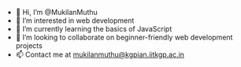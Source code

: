 - 👋 Hi, I’m @MukilanMuthu
- 👀 I’m interested in web development
- 🌱 I’m currently learning the basics of JavaScript
- 💞️ I’m looking to collaborate on beginner-friendly web development projects
- 📫 Contact me at mukilanmuthu@kgpian.iitkgp.ac.in

<!---
MukilanMuthu/MukilanMuthu is a ✨ special ✨ repository because its `README.md` (this file) appears on your GitHub profile.
You can click the Preview link to take a look at your changes.
--->

